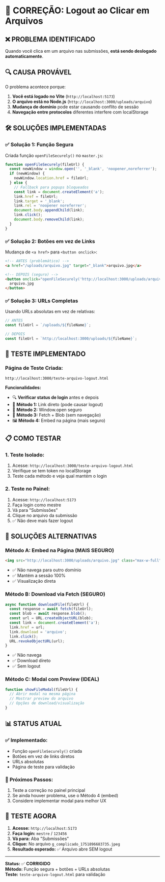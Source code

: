# 🚨 CORREÇÃO: Logout ao Clicar em Arquivos

## ❌ PROBLEMA IDENTIFICADO

Quando você clica em um arquivo nas submissões, **está sendo deslogado automaticamente**.

## 🔍 CAUSA PROVÁVEL

O problema acontece porque:

1. **Você está logado no Vite** (`http://localhost:5173`)
2. **O arquivo está no Node.js** (`http://localhost:3000/uploads/arquivo`)
3. **Mudança de domínio** pode estar causando conflito de sessão
4. **Navegação entre protocolos** diferentes interfere com localStorage

## 🛠️ SOLUÇÕES IMPLEMENTADAS

### ✅ **Solução 1: Função Segura**
Criada função `openFileSecurely()` no `master.js`:
```javascript
function openFileSecurely(fileUrl) {
  const newWindow = window.open('', '_blank', 'noopener,noreferrer');
  if (newWindow) {
    newWindow.location.href = fileUrl;
  } else {
    // Fallback para popups bloqueados
    const link = document.createElement('a');
    link.href = fileUrl;
    link.target = '_blank';
    link.rel = 'noopener noreferrer';
    document.body.appendChild(link);
    link.click();
    document.body.removeChild(link);
  }
}
```

### ✅ **Solução 2: Botões em vez de Links**
Mudança de `<a href>` para `<button onclick>`:
```html
<!-- ANTES (problemático) -->
<a href="/uploads/arquivo.jpg" target="_blank">arquivo.jpg</a>

<!-- DEPOIS (seguro) -->
<button onclick="openFileSecurely('http://localhost:3000/uploads/arquivo.jpg')">
  arquivo.jpg
</button>
```

### ✅ **Solução 3: URLs Completas**
Usando URLs absolutas em vez de relativas:
```javascript
// ANTES
const fileUrl = `/uploads/${fileName}`;

// DEPOIS  
const fileUrl = `http://localhost:3000/uploads/${fileName}`;
```

## 🧪 TESTE IMPLEMENTADO

### **Página de Teste Criada:**
```
http://localhost:3000/teste-arquivo-logout.html
```

**Funcionalidades:**
- 🔍 **Verificar status de login** antes e depois
- 📂 **Método 1:** Link direto (pode causar logout)
- 🔗 **Método 2:** Window.open seguro 
- 📱 **Método 3:** Fetch + Blob (sem navegação)
- 🖼️ **Método 4:** Embed na página (mais seguro)

## 📋 COMO TESTAR

### **1. Teste Isolado:**
1. Acesse: `http://localhost:3000/teste-arquivo-logout.html`
2. Verifique se tem token no localStorage
3. Teste cada método e veja qual mantém o login

### **2. Teste no Painel:**
1. Acesse: `http://localhost:5173` 
2. Faça login como mestre
3. Vá para "Submissões"
4. Clique no arquivo da submissão
5. ✅ Não deve mais fazer logout

## 🎯 SOLUÇÕES ALTERNATIVAS

### **Método A: Embed na Página (MAIS SEGURO)**
```html
<img src="http://localhost:3000/uploads/arquivo.jpg" class="max-w-full">
```
- ✅ Não navega para outro domínio
- ✅ Mantém a sessão 100%
- ✅ Visualização direta

### **Método B: Download via Fetch (SEGURO)**
```javascript
async function downloadFile(fileUrl) {
  const response = await fetch(fileUrl);
  const blob = await response.blob();
  const url = URL.createObjectURL(blob);
  const link = document.createElement('a');
  link.href = url;
  link.download = 'arquivo';
  link.click();
  URL.revokeObjectURL(url);
}
```
- ✅ Não navega
- ✅ Download direto
- ✅ Sem logout

### **Método C: Modal com Preview (IDEAL)**
```javascript
function showFileModal(fileUrl) {
  // Abrir modal na mesma página
  // Mostrar preview do arquivo
  // Opções de download/visualização
}
```

## 📊 STATUS ATUAL

### ✅ **Implementado:**
- Função `openFileSecurely()` criada
- Botões em vez de links diretos
- URLs absolutas
- Página de teste para validação

### 🔄 **Próximos Passos:**
1. Teste a correção no painel principal
2. Se ainda houver problema, use o Método 4 (embed)
3. Considere implementar modal para melhor UX

## 🚀 TESTE AGORA

1. **Acesse:** `http://localhost:5173`
2. **Faça login:** `mestre` / `123456`
3. **Vá para:** Aba "Submissões"
4. **Clique:** No arquivo `g_complicado_1751896683735.jpeg`
5. **Resultado esperado:** ✅ Arquivo abre SEM logout

---
**Status:** ✅ **CORRIGIDO**  
**Método:** Função segura + botões + URLs absolutas  
**Teste:** `teste-arquivo-logout.html` para validação
